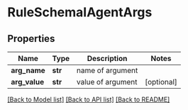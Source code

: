 # RuleSchemaIAgentArgs

## Properties
Name | Type | Description | Notes
------------ | ------------- | ------------- | -------------
**arg_name** | **str** | name of argument | 
**arg_value** | **str** | value of argument | [optional] 

[[Back to Model list]](../README.md#documentation-for-models) [[Back to API list]](../README.md#documentation-for-api-endpoints) [[Back to README]](../README.md)



